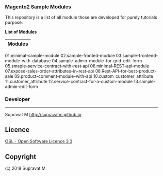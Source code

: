 ### Magento2 Sample Modules

This repository is a list of all module those are developed for purely tutorials purpose.


**List of Modules**

| Modules           |
| :---------------- |
01.minimal-sample-module
02.sample-fronted-module
03.sample-frontend-module-with-database
04.sample-admin-module-for-grid-edit-form
05.smaple-service-contract-with-rest-api
06.minimal-REST-api-module
07.expose-sales-order-attributes-in-rest-api
08.Rest-API-for-best-product-sale
09.product-comment-module-with-api
10.custom_customer_attribute
11.customer_attribute
12.service-contract-for-a-custom-module
13.sample-admin-edit-form


### Developer

---------
Supravat M
http://supravatm.github.io

Licence
-------
[OSL - Open Software Licence 3.0](http://opensource.org/licenses/osl-3.0.php)

Copyright
---------
(c) 2018 Supravat M